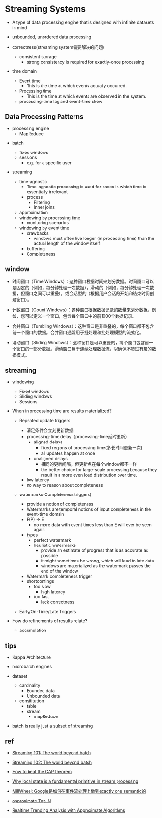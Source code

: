 # Streaming Systems
+ A type of data processing engine that is designed with infinite datasets in mind


+ unbounded, unordered data  processing

+ correctness(streaming system需要解决的问题)
    + consistent storage
        + strong consistency is required for exactly-once processing

+ time domain
    + Event time
        + This is the time at which events actually occurred.
    + Processing time
        + This is the time at which events are observed in the system.
    + processing-time lag and event-time skew 

## Data Processing Patterns
<!-- Bounded Data processing-->
+ processing engine
    + MapReduce

<!-- unbounded data processing -->
+ batch
    + fixed windows
    + sessions
        + e.g. for a specific user

+ streaming
    + time-agnostic
        + Time-agnostic processing is used for cases in which time is essentially irrelevant
        + process
            + Filtering
            + Inner joins
    + approximation
    + windowing by processing time
        + monitoring scenarios
    + windowing by event time
        + drawbacks
            + windows must often live longer (in processing time) than the actual length of the window itself
        + buffering
        + Completeness

## window
+ 时间窗口（Time Windows）：这种窗口根据时间来划分数据。时间窗口可以是固定的（例如，每分钟处理一次数据），滑动的（例如，每分钟处理一次数据，但窗口之间可以重叠），或会话型的（根据用户会话的开始和结束时间创建窗口）。

+ 计数窗口（Count Windows）：这种窗口根据数据记录的数量来划分数据。例如，您可以定义一个窗口，包含每个窗口中的前1000个数据记录。

+ 合并窗口（Tumbling Windows）：这种窗口是非重叠的，每个窗口都不包含前一个窗口的数据。合并窗口通常用于批处理和批处理模型的流式化。

+ 滑动窗口（Sliding Windows）：这种窗口是可以重叠的，每个窗口包含前一个窗口的一部分数据。滑动窗口用于连续处理数据流，以确保不错过有趣的数据模式。

## streaming
+ windowing
    + Fixed windows
    + Sliding windows
    + Sessions

+ When in processing time are results materialized?
    + Repeated update triggers
        + 满足条件会立刻更新数据
        + processing-time delay（processing-time延时更新）
            + aligned delays
                + fixed regions of processing time(多长时间更新一次)
                + all updates happen at once
            + unaligned delays
                + 相同的更新间隔，但更新点在每个window都不一样
                + the better choice for large-scale processing because they result in a more even load distribution over time.
        + low latency
        + no way to reason about completeness

    + watermarks(Completeness triggers)
        + provide a notion of completeness 
        + Watermarks are temporal notions of input completeness in the event-time domain
        + F(P) → E
            + no more data with event times less than E will ever be seen again
        + types
            + perfect watermark
            + heuristic watermarks
                + provide an estimate of progress that is as accurate as possible
                + it might sometimes be wrong, which will lead to late data
                + windows are materialized as the watermark passes the end of the window
        + Watermark completeness trigger
        + shortcomings
            + too slow
                + high latency
            + too fast
                + lack correctness
    
    + Early/On-Time/Late Triggers

+ How do refinements of results relate? 
    + accumulation

## tips
+ Kappa Architecture

+ microbatch engines

+ dataset
    + cardinality
        + Bounded data
        + Unbounded data
    + consititution
        + table
        + stream
            + mapReduce

+ batch is really just a subset of streaming


## ref
+ [Streaming 101: The world beyond batch](https://www.oreilly.com/radar/the-world-beyond-batch-streaming-101/)
+ [Streaming 102: The world beyond batch](https://www.oreilly.com/radar/the-world-beyond-batch-streaming-102/)
+ [How to beat the CAP theorem](http://nathanmarz.com/blog/how-to-beat-the-cap-theorem.html)
+ [Why local state is a fundamental primitive in stream processing](https://www.oreilly.com/content/why-local-state-is-a-fundamental-primitive-in-stream-processing/)


+ [MillWheel: Google是如何在事件流处理上做到exactly one semantic的](https://zhuanlan.zhihu.com/p/30560148)


+ [approximate Top-N](https://www.databricks.com/blog/2015/01/28/introducing-streaming-k-means-in-spark-1-2.html)
+ [Realtime Trending Analysis with Approximate Algorithms](https://pkghosh.wordpress.com/2014/09/10/realtime-trending-analysis-with-approximate-algorithms/)